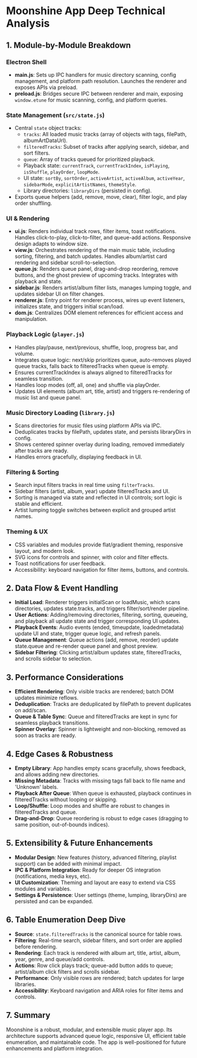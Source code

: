 # Moonshine App Deep Technical Analysis

## 1. Module-by-Module Breakdown

### Electron Shell
- **main.js**: Sets up IPC handlers for music directory scanning, config management, and platform path resolution. Launches the renderer and exposes APIs via preload.
- **preload.js**: Bridges secure IPC between renderer and main, exposing `window.etune` for music scanning, config, and platform queries.

### State Management (`src/state.js`)
- Central `state` object tracks:
  - `tracks`: All loaded music tracks (array of objects with tags, filePath, albumArtDataUrl).
  - `filteredTracks`: Subset of tracks after applying search, sidebar, and sort filters.
  - `queue`: Array of tracks queued for prioritized playback.
  - Playback state: `currentTrack`, `currentTrackIndex`, `isPlaying`, `isShuffle`, `playOrder`, `loopMode`.
  - UI state: `sortBy`, `sortOrder`, `activeArtist`, `activeAlbum`, `activeYear`, `sidebarMode`, `explicitArtistNames`, `themeStyle`.
  - Library directories: `libraryDirs` (persisted in config).
- Exports queue helpers (add, remove, move, clear), filter logic, and play order shuffling.

### UI & Rendering
- **ui.js**: Renders individual track rows, filter items, toast notifications. Handles click-to-play, click-to-filter, and queue-add actions. Responsive design adapts to window size.
- **view.js**: Orchestrates rendering of the main music table, including sorting, filtering, and batch updates. Handles album/artist card rendering and sidebar scroll-to-selection.
- **queue.js**: Renders queue panel, drag-and-drop reordering, remove buttons, and the ghost preview of upcoming tracks. Integrates with playback and state.
- **sidebar.js**: Renders artist/album filter lists, manages lumping toggle, and updates sidebar UI on filter changes.
- **renderer.js**: Entry point for renderer process, wires up event listeners, initializes state, and triggers initial scan/load.
- **dom.js**: Centralizes DOM element references for efficient access and manipulation.

### Playback Logic (`player.js`)
- Handles play/pause, next/previous, shuffle, loop, progress bar, and volume.
- Integrates queue logic: next/skip prioritizes queue, auto-removes played queue tracks, falls back to filteredTracks when queue is empty.
- Ensures currentTrackIndex is always aligned to filteredTracks for seamless transition.
- Handles loop modes (off, all, one) and shuffle via playOrder.
- Updates UI elements (album art, title, artist) and triggers re-rendering of music list and queue panel.

### Music Directory Loading (`library.js`)
- Scans directories for music files using platform APIs via IPC.
- Deduplicates tracks by filePath, updates state, and persists libraryDirs in config.
- Shows centered spinner overlay during loading, removed immediately after tracks are ready.
- Handles errors gracefully, displaying feedback in UI.

### Filtering & Sorting
- Search input filters tracks in real time using `filterTracks`.
- Sidebar filters (artist, album, year) update filteredTracks and UI.
- Sorting is managed via state and reflected in UI controls; sort logic is stable and efficient.
- Artist lumping toggle switches between explicit and grouped artist names.

### Theming & UX
- CSS variables and modules provide flat/gradient theming, responsive layout, and modern look.
- SVG icons for controls and spinner, with color and filter effects.
- Toast notifications for user feedback.
- Accessibility: keyboard navigation for filter items, buttons, and controls.

## 2. Data Flow & Event Handling
- **Initial Load**: Renderer triggers initialScan or loadMusic, which scans directories, updates state.tracks, and triggers filter/sort/render pipeline.
- **User Actions**: Adding/removing directories, filtering, sorting, queueing, and playback all update state and trigger corresponding UI updates.
- **Playback Events**: Audio events (ended, timeupdate, loadedmetadata) update UI and state, trigger queue logic, and refresh panels.
- **Queue Management**: Queue actions (add, remove, reorder) update state.queue and re-render queue panel and ghost preview.
- **Sidebar Filtering**: Clicking artist/album updates state, filteredTracks, and scrolls sidebar to selection.

## 3. Performance Considerations
- **Efficient Rendering**: Only visible tracks are rendered; batch DOM updates minimize reflows.
- **Deduplication**: Tracks are deduplicated by filePath to prevent duplicates on add/scan.
- **Queue & Table Sync**: Queue and filteredTracks are kept in sync for seamless playback transitions.
- **Spinner Overlay**: Spinner is lightweight and non-blocking, removed as soon as tracks are ready.

## 4. Edge Cases & Robustness
- **Empty Library**: App handles empty scans gracefully, shows feedback, and allows adding new directories.
- **Missing Metadata**: Tracks with missing tags fall back to file name and 'Unknown' labels.
- **Playback After Queue**: When queue is exhausted, playback continues in filteredTracks without looping or skipping.
- **Loop/Shuffle**: Loop modes and shuffle are robust to changes in filteredTracks and queue.
- **Drag-and-Drop**: Queue reordering is robust to edge cases (dragging to same position, out-of-bounds indices).

## 5. Extensibility & Future Enhancements
- **Modular Design**: New features (history, advanced filtering, playlist support) can be added with minimal impact.
- **IPC & Platform Integration**: Ready for deeper OS integration (notifications, media keys, etc).
- **UI Customization**: Theming and layout are easy to extend via CSS modules and variables.
- **Settings & Persistence**: User settings (theme, lumping, libraryDirs) are persisted and can be expanded.

## 6. Table Enumeration Deep Dive
- **Source**: `state.filteredTracks` is the canonical source for table rows.
- **Filtering**: Real-time search, sidebar filters, and sort order are applied before rendering.
- **Rendering**: Each track is rendered with album art, title, artist, album, year, genre, and queue/add controls.
- **Actions**: Row click plays track; queue-add button adds to queue; artist/album click filters and scrolls sidebar.
- **Performance**: Only visible rows are rendered; batch updates for large libraries.
- **Accessibility**: Keyboard navigation and ARIA roles for filter items and controls.

## 7. Summary
Moonshine is a robust, modular, and extensible music player app. Its architecture supports advanced queue logic, responsive UI, efficient table enumeration, and maintainable code. The app is well-positioned for future enhancements and platform integration.
